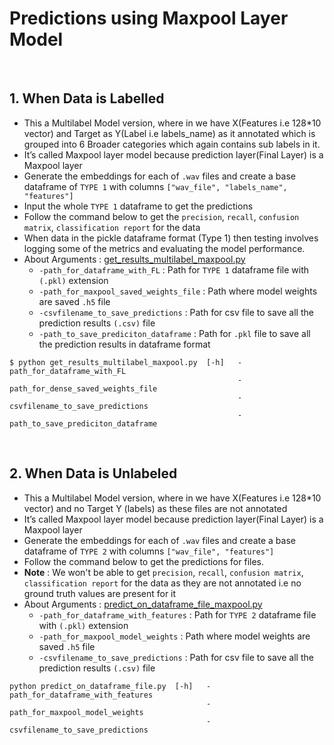 # Predictions using Maxpool Layer Model

<br>

## 1. When Data is Labelled
- This a Multilabel Model version, where in we have X(Features i.e 128*10 vector) and Target as Y(Label i.e labels_name) as it annotated which is  grouped into 6 Broader categories which again contains sub labels in it.
-   It’s called Maxpool layer model because prediction layer(Final Layer) is a Maxpool layer
- Generate the embeddings for each of ```.wav``` files and create a base dataframe of ```TYPE 1``` with columns ```["wav_file", "labels_name", "features"]```
- Input the whole ```TYPE 1``` dataframe to get the predictions
- Follow the command below to get the ```precision```, ```recall```, ```confusion matrix```, ```classification report``` for the data
-   When data in the pickle dataframe format (Type 1) then testing involves logging some of the metrics and evaluating the model performance.
- About Arguments : [get_results_multilabel_maxpool.py](https://github.com/wildlytech/modular_acoustic_detection/blob/b9ecc45b698a7be8a266fc463f4489cdff3d688e/predictions/maxpool_layer_model/get_results_multilabel_maxpool.py#L37)
	- ```-path_for_dataframe_with_FL``` : Path for ```TYPE 1``` dataframe file with ```(.pkl)```  extension
	- ```-path_for_maxpool_saved_weights_file``` : Path where model weights are saved ```.h5``` file
	- ```-csvfilename_to_save_predictions``` : Path for csv file to save all the prediction results ```(.csv)``` file
	- ```-path_to_save_prediciton_dataframe``` : Path for ```.pkl``` file to save all the prediction results in dataframe format 

```shell
$ python get_results_multilabel_maxpool.py  [-h]   -path_for_dataframe_with_FL
                                                   -path_for_dense_saved_weights_file
                                                   -csvfilename_to_save_predictions
                                                   -path_to_save_prediciton_dataframe
```

<br>

## 2. When Data is Unlabeled

- This a Multilabel Model version, where in we have X(Features i.e 128*10 vector) and no Target Y (labels) as these files are not annotated
-   It’s called Maxpool layer model because prediction layer(Final Layer) is a Maxpool layer
- Generate the embeddings for each of ```.wav``` files and create a base dataframe of ```TYPE 2``` with columns ```["wav_file", "features"]```
- Follow the command below to get the predictions for files.
- **Note** : We won't be able to get ```precision```, ```recall```, ```confusion matrix```, ```classification report``` for the data as they are not annotated i.e no ground truth values are present for it
 - About Arguments : [predict_on_dataframe_file_maxpool.py](https://github.com/wildlytech/modular_acoustic_detection/blob/3a05ea41746ba72212f8878b519696b6d520258f/predictions/dense_layer_model/predict_on_dataframe_file.py#L25)
	- ```-path_for_dataframe_with_features``` : Path for ```TYPE 2``` dataframe file with ```(.pkl)```  extension
	- ```-path_for_maxpool_model_weights``` : Path where model weights are saved ```.h5``` file
	- ```-csvfilename_to_save_predictions``` : Path for csv file to save all the prediction results ```(.csv)``` file

```shell
python predict_on_dataframe_file.py  [-h]   -path_for_dataframe_with_features
                                            -path_for_maxpool_model_weights
                                            -csvfilename_to_save_predictions
```



